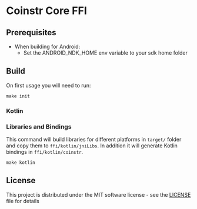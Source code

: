 # Coinstr Core FFI

## Prerequisites
* When building for Android:
  * Set the ANDROID_NDK_HOME env variable to your sdk home folder

## Build

On first usage you will need to run:

```
make init
```

### Kotlin

### Libraries and Bindings

This command will build libraries for different platforms in `target/` folder and copy them to `ffi/kotlin/jniLibs`.
In addition it will generate Kotlin bindings in `ffi/kotlin/coinstr`.

```
make kotlin
```

## License

This project is distributed under the MIT software license - see the [LICENSE](../../LICENSE) file for details
